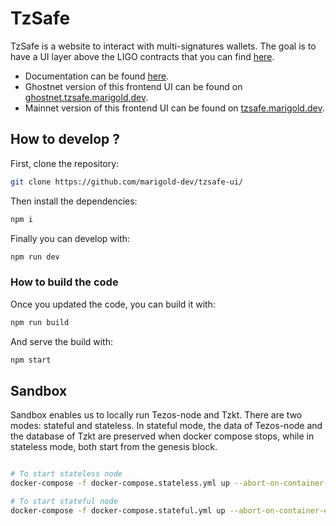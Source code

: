 # TzSafe

TzSafe is a website to interact with multi-signatures wallets. The goal is to have a UI layer above the LIGO contracts that you can find [here](https://github.com/marigold-dev/tzsafe).

- Documentation can be found [here](https://docs.tzsafe.marigold.dev/).
- Ghostnet version of this frontend UI can be found on [ghostnet.tzsafe.marigold.dev](https://ghostnet.tzsafe.marigold.dev/).
- Mainnet version of this frontend UI can be found on [tzsafe.marigold.dev](https://tzsafe.marigold.dev/).

## How to develop ?

First, clone the repository:

```bash
git clone https://github.com/marigold-dev/tzsafe-ui/
```

Then install the dependencies:

```bash
npm i
```

Finally you can develop with:

```bash
npm run dev
```

### How to build the code

Once you updated the code, you can build it with:

```bash
npm run build
```

And serve the build with:

```bash
npm start
```

## Sandbox

Sandbox enables us to locally run Tezos-node and Tzkt. There are two modes: stateful and stateless. In stateful mode, the data of Tezos-node and the database of Tzkt are preserved when docker compose stops, while in stateless mode, both start from the genesis block.

```bash

# To start stateless node
docker-compose -f docker-compose.stateless.yml up --abort-on-container-exit

# To start stateful node
docker-compose -f docker-compose.stateful.yml up --abort-on-container-exit
```
